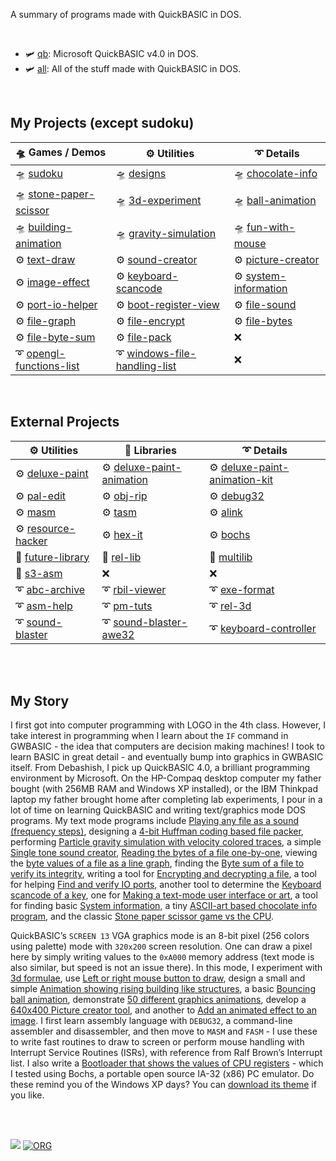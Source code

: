 A summary of programs made with QuickBASIC in DOS.

<br>

- 🛩️ [qb](https://qb40.github.io/qb/): Microsoft QuickBASIC v4.0 in DOS.
- 🛩️ [all](https://qb40.github.io/all/): All of the stuff made with QuickBASIC in DOS.

<br>


## My Projects (except sudoku)

| 🛸 Games / Demos           | ⚙️ Utilities                    | ➰ Details              |
| ------------------------- | ------------------------------ | ---------------------- |
| 🛸 [sudoku]                | 🛸 [designs]                    | 🛸 [chocolate-info]     |
| 🛸 [stone-paper-scissor]   | 🛸 [3d-experiment]              | 🛸 [ball-animation]     |
| 🛸 [building-animation]    | 🛸 [gravity-simulation]         | 🛸 [fun-with-mouse]     |
| ⚙️ [text-draw]             | ⚙️ [sound-creator]              | ⚙️ [picture-creator]    |
| ⚙️ [image-effect]          | ⚙️ [keyboard-scancode]          | ⚙️ [system-information] |
| ⚙️ [port-io-helper]        | ⚙️ [boot-register-view]         | ⚙️ [file-sound]         |
| ⚙️ [file-graph]            | ⚙️ [file-encrypt]               | ⚙️ [file-bytes]         |
| ⚙️ [file-byte-sum]         | ⚙️ [file-pack]                  | ❌                      |
| ➰ [opengl-functions-list] | ➰ [windows-file-handling-list] | ❌                      |

[sudoku]: https://qb40.github.io/sudoku/
[designs]: https://qb40.github.io/designs/
[chocolate-info]: https://qb40.github.io/chocolate-info/
[stone-paper-scissor]: https://qb40.github.io/stone-paper-scissor/
[3d-experiment]: https://qb40.github.io/3d-experiment/
[ball-animation]: https://qb40.github.io/ball-animation/
[building-animation]: https://qb40.github.io/building-animation/
[gravity-simulation]: https://qb40.github.io/gravity-simulation/
[fun-with-mouse]: https://qb40.github.io/fun-with-mouse/

[text-draw]: https://qb40.github.io/text-draw/
[sound-creator]: https://qb40.github.io/sound-creator/
[picture-creator]: https://qb40.github.io/picture-creator/
[image-effect]: https://qb40.github.io/image-effect/
[keyboard-scancode]: https://qb40.github.io/keyboard-scancode/
[system-information]: https://qb40.github.io/system-information/
[port-io-helper]: https://qb40.github.io/port-io-helper/
[boot-register-view]: https://qb40.github.io/boot-register-view/
[file-sound]: https://qb40.github.io/file-sound/
[file-graph]: https://qb40.github.io/file-graph/
[file-encrypt]: https://qb40.github.io/file-encrypt/
[file-bytes]: https://qb40.github.io/file-bytes/
[file-byte-sum]: https://qb40.github.io/file-byte-sum/
[file-pack]: https://qb40.github.io/file-pack/

[opengl-functions-list]: https://qb40.github.io/opengl-functions-list/
[windows-file-handling-list]: https://qb40.github.io/windows-file-handling-list/

<br>


## External Projects

| ⚙️ Utilities         | 🧷 Libraries                | ➰ Details                      |
| ------------------- | -------------------------- | ------------------------------ |
| ⚙️ [deluxe-paint]    | ⚙️ [deluxe-paint-animation] | ⚙️ [deluxe-paint-animation-kit] |
| ⚙️ [pal-edit]        | ⚙️ [obj-rip]                | ⚙️ [debug32]                    |
| ⚙️ [masm]            | ⚙️ [tasm]                   | ⚙️ [alink]                      |
| ⚙️ [resource-hacker] | ⚙️ [hex-it]                 | ⚙️ [bochs]                      |
| 🧷 [future-library]  | 🧷 [rel-lib]                | 🧷 [multilib]                   |
| 🧷 [s3-asm]          | ❌                          | ❌                              |
| ➰ [abc-archive]     | ➰ [rbil-viewer]            | ➰ [exe-format]                 |
| ➰ [asm-help]        | ➰ [pm-tuts]                | ➰ [rel-3d]                     |
| ➰ [sound-blaster]   | ➰ [sound-blaster-awe32]    | ➰ [keyboard-controller]        |

[deluxe-paint]: https://qb40.github.io/deluxe-paint/
[deluxe-paint-animation]: https://qb40.github.io/deluxe-paint-animation/
[deluxe-paint-animation-kit]: https://qb40.github.io/deluxe-paint-animation-kit/
[pal-edit]: https://qb40.github.io/pal-edit/
[obj-rip]: https://qb40.github.io/obj-rip/
[debug32]: https://qb40.github.io/debug32/
[masm]: https://qb40.github.io/masm/
[tasm]: https://qb40.github.io/tasm/
[alink]: https://qb40.github.io/alink/
[resource-hacker]: https://qb40.github.io/resource-hacker/
[hex-it]: https://qb40.github.io/hex-it/
[bochs]: https://qb40.github.io/bochs/

[future-library]: https://qb40.github.io/future-library/
[rel-lib]: https://qb40.github.io/rel-lib/
[multilib]: https://qb40.github.io/multilib/
[s3-asm]: https://qb40.github.io/s3-asm/

[abc-archive]: https://qb40.github.io/abc-archive/
[rbil-viewer]: https://qb40.github.io/rbil-viewer/
[exe-format]: https://qb40.github.io/exe-format/
[asm-help]: https://qb40.github.io/asm-help/
[pm-tuts]: https://qb40.github.io/pm-tuts/
[rel-3d]: https://qb40.github.io/rel-3d/
[sound-blaster]: https://qb40.github.io/sound-blaster/
[sound-blaster-awe32]: https://qb40.github.io/sound-blaster-awe32/
[keyboard-controller]: https://qb40.github.io/keyboard-controller/

<br>
<br>


## My Story

I first got into computer programming with LOGO in the 4th class. However, I take interest in programming when I learn about the `IF` command in GWBASIC - the idea that computers are decision making machines! I took to learn BASIC in great detail - and eventually bump into graphics in GWBASIC itself. From Debashish, I pick up QuickBASIC 4.0, a brilliant programming environment by Microsoft. On the HP-Compaq desktop computer my father bought (with 256MB RAM and Windows XP installed), or the IBM Thinkpad laptop my father brought home after completing lab experiments, I pour in a lot of time on learning QuickBASIC and writing text/graphics mode DOS programs. My text mode programs include [Playing any file as a sound (frequency steps)](https://github.com/qb40/file-sound), designing a [4-bit Huffman coding based file packer](https://github.com/qb40/file-pack), performing [Particle gravity simulation with velocity colored traces](https://github.com/qb40/gravity-simulation), a simple [Single tone sound creator](https://github.com/qb40/sound-creator), [Reading the bytes of a file one-by-one](https://github.com/qb40/file-bytes), viewing the [byte values of a file as a line graph](https://github.com/qb40/file-graph), finding the [Byte sum of a file to verify its integrity](https://github.com/qb40/file-byte-sum), writing a tool for [Encrypting and decrypting a file](https://github.com/qb40/file-encrypt), a tool for helping [Find and verify IO ports](https://github.com/qb40/port-io-helper), another tool to determine the [Keyboard scancode of a key](https://github.com/qb40/keyboard-scancode), one for [Making a text-mode user interface or art](https://github.com/qb40/text-draw), a tool for finding basic [System information](https://github.com/qb40/system-information), a tiny [ASCII-art based chocolate info program](https://github.com/qb40/chocolate-info), and the classic [Stone paper scissor game vs the CPU](https://github.com/qb40/stone-paper-scissor).

QuickBASIC’s `SCREEN 13` VGA graphics mode is an 8-bit pixel (256 colors using palette) mode with `320x200` screen resolution. One can draw a pixel here by simply writing values to the `0xA000` memory address (text mode is also similar, but speed is not an issue there). In this mode, I experiment with [3d formulae](https://github.com/qb40/3d-experiment), use [Left or right mouse button to draw](https://github.com/qb40/fun-with-mouse), design a small and simple [Animation showing rising building like structures](https://github.com/qb40/building-animation), a basic [Bouncing ball animation](https://github.com/qb40/ball-animation), demonstrate [50 different graphics animations](https://github.com/qb40/designs), develop a [640x400 Picture creator tool](https://github.com/qb40/picture-creator), and another to [Add an animated effect to an image](https://github.com/qb40/image-effect). I first learn assembly language with `DEBUG32`, a command-line assembler and disassembler, and then move to `MASM` and `FASM` - I use these to write fast routines to draw to screen or perform mouse handling with Interrupt Service Routines (ISRs), with reference from Ralf Brown’s Interrupt list. I also write a [Bootloader that shows the values of CPU registers](https://github.com/qb40/boot-register-view) - which I tested using Bochs, a portable open source IA-32 (x86) PC emulator. Do these remind you of the Windows XP days? You can [download its theme](https://github.com/themepackf/windows-xp) if you like.

<br>
<br>


[![](https://img.youtube.com/vi/RZ36ZPZhcaE/maxresdefault.jpg)](https://www.youtube.com/watch?v=RZ36ZPZhcaE)
[![ORG](https://img.shields.io/badge/org-wolfram77-green?logo=Org)](https://wolfram77.github.io)
